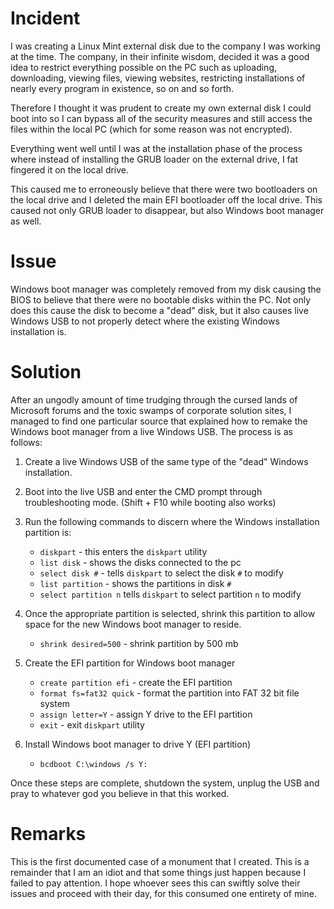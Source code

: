 # Incident
I was creating a Linux Mint external disk due to the company I was working at the time. The company, in their infinite wisdom, decided it was a good idea to restrict everything possible on the PC such as uploading, downloading, viewing files, viewing websites, restricting installations of nearly every program in existence, so on and so forth.

Therefore I thought it was prudent to create my own external disk I could boot into so I can bypass all of the security measures and still access the files within the local PC (which for some reason was not encrypted). 

Everything went well until I was at the installation phase of the process where instead of installing the GRUB loader on the external drive, I fat fingered it on the local drive.

This caused me to erroneously believe that there were two bootloaders on the local drive and I deleted the main EFI bootloader off the local drive. This caused not only GRUB loader to disappear, but also Windows boot manager as well.

# Issue
Windows boot manager was completely removed from my disk causing the BIOS to believe that there were no bootable disks within the PC. Not only does this cause the disk to become a "dead" disk, but it also causes live Windows USB to not properly detect where the existing Windows installation is.

# Solution
After an ungodly amount of time trudging through the cursed lands of Microsoft forums and the toxic swamps of corporate solution sites, I managed to find one particular source that explained how to remake the Windows boot manager from a live Windows USB. The process is as follows:

1. Create a live Windows USB of the same type of the "dead" Windows installation.

2. Boot into the live USB and enter the CMD prompt through troubleshooting mode. (Shift + F10 while booting also works)

3. Run the following commands to discern where the Windows installation partition is:
    - `diskpart` - this enters the `diskpart` utility
    - `list disk` - shows the disks connected to the pc
    - `select disk #` - tells `diskpart` to select the disk `#` to modify
    - `list partition` - shows the partitions in disk `#`
    - `select partition n` tells `diskpart` to select partition `n` to modify

4. Once the appropriate partition is selected, shrink this partition to allow space for the new Windows boot manager to reside.
    - `shrink desired=500` - shrink partition by 500 mb

5. Create the EFI partition for Windows boot manager
    - `create partition efi` - create the EFI partition
    - `format fs=fat32 quick` - format the partition into FAT 32 bit file system
    - `assign letter=Y` - assign Y drive to the EFI partition
    - `exit` - exit `diskpart` utility

6. Install Windows boot manager to drive Y (EFI partition)
    - `bcdboot C:\windows /s Y:`

Once these steps are complete, shutdown the system, unplug the USB and pray to whatever god you believe in that this worked.

# Remarks

This is the first documented case of a monument that I created. This is a remainder that I am an idiot and that some things just happen because I failed to pay attention. I hope whoever sees this can swiftly solve their issues and proceed with their day, for this consumed one entirety of mine. 